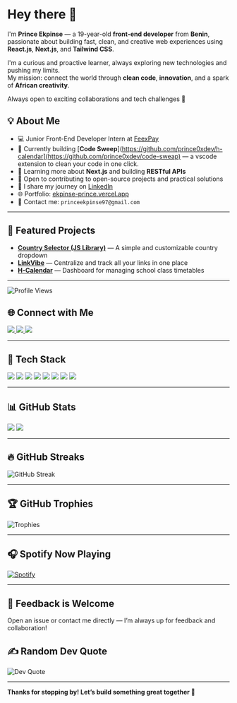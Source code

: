 # Hey there 👋

I'm **Prince Ekpinse** — a 19-year-old **front-end developer** from **Benin**, passionate about building fast, clean, and creative web experiences using **React.js**, **Next.js**, and **Tailwind CSS**.

I'm a curious and proactive learner, always exploring new technologies and pushing my limits.  
My mission: connect the world through **clean code**, **innovation**, and a spark of **African creativity**.

Always open to exciting collaborations and tech challenges 🚀

## 💡 About Me
- 💻 Junior Front-End Developer Intern at [FeexPay](https://feexpay.me/)
- 🔭 Currently building [**Code Sweep**](https://github.com/prince0xdev/h-calendar](https://github.com/prince0xdev/code-sweap) — a vscode extension to clean your code in one click.
- 🌱 Learning more about **Next.js** and building **RESTful APIs**  
- 🤝 Open to contributing to open-source projects and practical solutions  
- 📝 I share my journey on [LinkedIn](https://www.linkedin.com/in/prince-ekpinse/)  
- 🌐 Portfolio: [ekpinse-prince.vercel.app](https://ekpinse-prince.vercel.app)  
- 📩 Contact me: `princeekpinse97@gmail.com`

---

## 🚀 Featured Projects
- [**Country Selector (JS Library)**](https://www.npmjs.com/package/country-selector-lite) — A simple and customizable country dropdown  
- [**LinkVibe**](https://github.com/prince0xdev/LinkVibes) — Centralize and track all your links in one place  
- [**H-Calendar**](https://github.com/prince0xdev/h-calendar) — Dashboard for managing school class timetables

---

![Profile Views](https://komarev.com/ghpvc/?username=prince0xdev&color=blue)

## 🌐 Connect with Me
<p>
  <a href="https://www.linkedin.com/in/prince-ekpinse/" target="_blank">
    <img src="https://img.shields.io/badge/LinkedIn-%230077B5.svg?style=for-the-badge&logo=linkedin&logoColor=white" />
  </a>
  <a href="https://github.com/prince0xdev" target="_blank">
    <img src="https://img.shields.io/badge/GitHub-%23181717.svg?style=for-the-badge&logo=github&logoColor=white" />
  </a>
  <a href="https://x.com/prince0xdev" target="_blank">
    <img src="https://img.shields.io/badge/Twitter-%231DA1F2.svg?style=for-the-badge&logo=twitter&logoColor=white" />
  </a>
</p>

---

## 🧰 Tech Stack
<p>
  <img src="https://img.shields.io/badge/HTML5-%23E34F26.svg?style=for-the-badge&logo=html5&logoColor=white" />
  <img src="https://img.shields.io/badge/CSS3-%231572B6.svg?style=for-the-badge&logo=css3&logoColor=white" />
  <img src="https://img.shields.io/badge/JavaScript-%23F7DF1E.svg?style=for-the-badge&logo=javascript&logoColor=black" />
  <img src="https://img.shields.io/badge/React-%2320232a.svg?style=for-the-badge&logo=react&logoColor=%2361DAFB" />
  <img src="https://img.shields.io/badge/Next.js-%23000000.svg?style=for-the-badge&logo=next.js&logoColor=white" />
  <img src="https://img.shields.io/badge/TailwindCSS-%2338B2AC.svg?style=for-the-badge&logo=tailwind-css&logoColor=white" />
  <img src="https://img.shields.io/badge/Git-%23F05033.svg?style=for-the-badge&logo=git&logoColor=white" />
  <img src="https://img.shields.io/badge/Netlify-%2300C7B7.svg?style=for-the-badge&logo=netlify&logoColor=white" />
</p>

---

## 📊 GitHub Stats
<p>
  <img src="https://github-readme-stats.vercel.app/api?username=prince0xdev&show_icons=true&theme=radical" />
  <img src="https://github-readme-stats.vercel.app/api/top-langs/?username=prince0xdev&layout=compact&theme=radical" />
</p>

---

## 🔥 GitHub Streaks
![GitHub Streak](https://github-readme-streak-stats.herokuapp.com/?user=prince0xdev&theme=radical)

---

## 🏆 GitHub Trophies
![Trophies](https://github-profile-trophy.vercel.app/?username=prince0xdev&theme=darkhub&no-bg=true)

---

## 🎧 Spotify Now Playing
[![Spotify](https://novatorem.bgstatic.vercel.app/api/spotify)](https://open.spotify.com/user/31qrstikxab6rlywen3bwldmqvim?si=f58ff6b48a1040ad)

---

## 💬 Feedback is Welcome
Open an issue or contact me directly — I’m always up for feedback and collaboration!

## ✍️ Random Dev Quote
![Dev Quote](https://quotes-github-readme.vercel.app/api?type=horizontal)

---

**Thanks for stopping by! Let’s build something great together 🚀**
